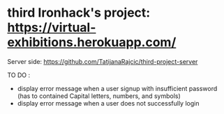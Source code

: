 # third Ironhack's project: https://virtual-exhibitions.herokuapp.com/

Server side: https://github.com/TatijanaRajcic/third-project-server

TO DO : 

- display error message when a user signup with insufficient password (has to contained Capital letters, numbers, and symbols)
- display error message when a user does not successfully login
